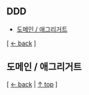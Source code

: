 ## DDD
- [도메인 / 애그리거트](#도메인--애그리거트)

[ [← back](https://github.com/cholnh/study-cs#-DDD-) ]

## 도메인 / 애그리거트

[ [← back](https://github.com/cholnh/study-cs#-DDD-) | [↑ top](https://github.com/cholnh/study-cs/blob/main/post/question/ddd/index.md#DDD) ]